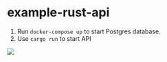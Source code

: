 # example-rust-api

1. Run `docker-compose up` to start Postgres database.
2. Use `cargo run` to start API

![](https://pbs.twimg.com/media/CVwvDn5UkAAlne_?format=png&name=900x900)

